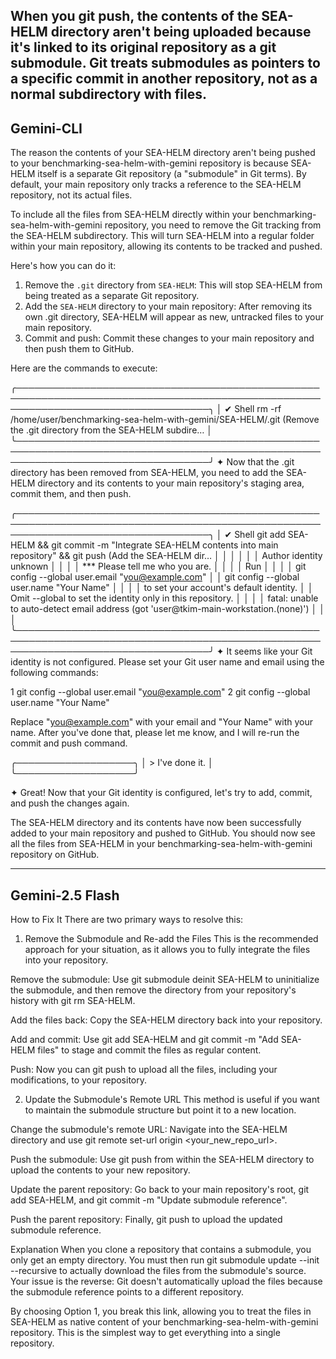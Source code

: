 When you git push, the contents of the SEA-HELM directory aren't being uploaded because it's linked to its original repository as a git submodule. Git treats submodules as pointers to a specific commit in another repository, not as a normal subdirectory with files.
-----
Gemini-CLI
-----
The reason the contents of your SEA-HELM directory aren't being pushed to your benchmarking-sea-helm-with-gemini repository is
  because SEA-HELM itself is a separate Git repository (a "submodule" in Git terms). By default, your main repository only tracks a
  reference to the SEA-HELM repository, not its actual files.

  To include all the files from SEA-HELM directly within your benchmarking-sea-helm-with-gemini repository, you need to remove the
  Git tracking from the SEA-HELM subdirectory. This will turn SEA-HELM into a regular folder within your main repository, allowing
  its contents to be tracked and pushed.

  Here's how you can do it:

   1. Remove the `.git` directory from `SEA-HELM`: This will stop SEA-HELM from being treated as a separate Git repository.
   2. Add the `SEA-HELM` directory to your main repository: After removing its own .git directory, SEA-HELM will appear as new,
      untracked files to your main repository.
   3. Commit and push: Commit these changes to your main repository and then push them to GitHub.

  Here are the commands to execute:

 ╭───────────────────────────────────────────────────────────────────────────────────────────────────────────────────────────────────╮
 │ ✔  Shell rm -rf /home/user/benchmarking-sea-helm-with-gemini/SEA-HELM/.git (Remove the .git directory from the SEA-HELM subdire…  │
 ╰───────────────────────────────────────────────────────────────────────────────────────────────────────────────────────────────────╯
✦ Now that the .git directory has been removed from SEA-HELM, you need to add the SEA-HELM directory and its contents to your main
  repository's staging area, commit them, and then push.

 ╭───────────────────────────────────────────────────────────────────────────────────────────────────────────────────────────────────╮
 │ ✔  Shell git add SEA-HELM && git commit -m "Integrate SEA-HELM contents into main repository" && git push (Add the SEA-HELM dir…  │
 │                                                                                                                                   │
 │                                                                                                                                   │
 │    Author identity unknown                                                                                                        │
 │                                                                                                                                   │
 │    *** Please tell me who you are.                                                                                                │
 │                                                                                                                                   │
 │    Run                                                                                                                            │
 │                                                                                                                                   │
 │      git config --global user.email "you@example.com"                                                                             │
 │      git config --global user.name "Your Name"                                                                                    │
 │                                                                                                                                   │
 │    to set your account's default identity.                                                                                        │
 │    Omit --global to set the identity only in this repository.                                                                     │
 │                                                                                                                                   │
 │    fatal: unable to auto-detect email address (got 'user@tkim-main-workstation.(none)')                                           │
 │                                                                                                                                   │
 ╰───────────────────────────────────────────────────────────────────────────────────────────────────────────────────────────────────╯
✦ It seems like your Git identity is not configured. Please set your Git user name and email using the following commands:

   1 git config --global user.email "you@example.com"
   2 git config --global user.name "Your Name"

  Replace "you@example.com" with your email and "Your Name" with your name. After you've done that, please let me know, and I
  will re-run the commit and push command.

╭───────────────────╮
│  > I've done it.  │
╰───────────────────╯

✦ Great! Now that your Git identity is configured, let's try to add, commit, and push the changes again.

The SEA-HELM directory and its contents have now been successfully added to your main repository and pushed to GitHub. You should
  now see all the files from SEA-HELM in your benchmarking-sea-helm-with-gemini repository on GitHub.

-----
Gemini-2.5 Flash
-----
How to Fix It
There are two primary ways to resolve this:

1. Remove the Submodule and Re-add the Files
This is the recommended approach for your situation, as it allows you to fully integrate the files into your repository.

Remove the submodule: Use git submodule deinit SEA-HELM to uninitialize the submodule, and then remove the directory from your repository's history with git rm SEA-HELM.

Add the files back: Copy the SEA-HELM directory back into your repository.

Add and commit: Use git add SEA-HELM and git commit -m "Add SEA-HELM files" to stage and commit the files as regular content.

Push: Now you can git push to upload all the files, including your modifications, to your repository.

2. Update the Submodule's Remote URL
This method is useful if you want to maintain the submodule structure but point it to a new location.

Change the submodule's remote URL: Navigate into the SEA-HELM directory and use git remote set-url origin <your_new_repo_url>.

Push the submodule: Use git push from within the SEA-HELM directory to upload the contents to your new repository.

Update the parent repository: Go back to your main repository's root, git add SEA-HELM, and git commit -m "Update submodule reference".

Push the parent repository: Finally, git push to upload the updated submodule reference.

Explanation
When you clone a repository that contains a submodule, you only get an empty directory. You must then run git submodule update --init --recursive to actually download the files from the submodule's source. Your issue is the reverse: Git doesn't automatically upload the files because the submodule reference points to a different repository.

By choosing Option 1, you break this link, allowing you to treat the files in SEA-HELM as native content of your benchmarking-sea-helm-with-gemini repository. This is the simplest way to get everything into a single repository. 

